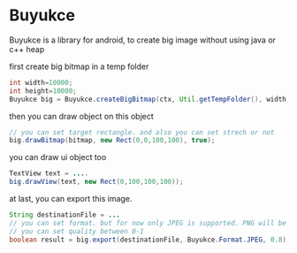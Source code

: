 # Buyukce
Buyukce is a library for android, to create big image without using java or c++ heap


first create big bitmap in a temp folder

```java
int width=10000;
int height=10000;
Buyukce big = Buyukce.createBigBitmap(ctx, Util.getTempFolder(), width, height);
```

then you can draw object on this object

```java
// you can set target rectangle. and also you can set strech or not
big.drawBitmap(bitmap, new Rect(0,0,100,100), true);
```

you can draw ui object too

```java
TextView text = ....
big.drawView(text, new Rect(0,100,100,100));
```

at last, you can export this image.

```java
String destinationFile = ...
// you can set format. but for now only JPEG is supported. PNG will be supported too
// you can set quality between 0-1
boolean result = big.export(destinationFile, Buyukce.Format.JPEG, 0.8);
```

